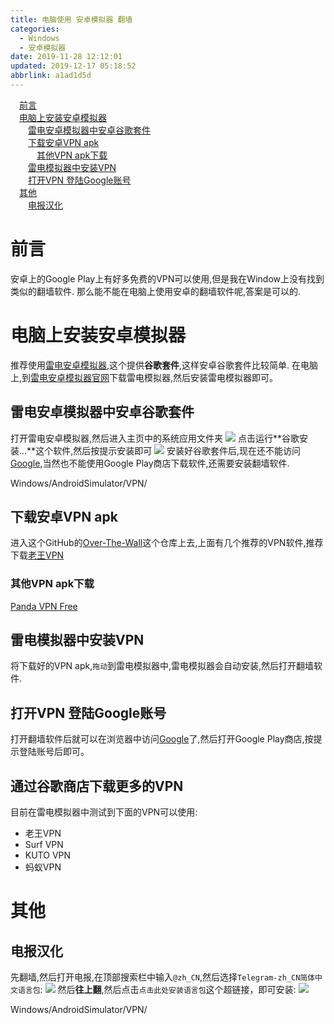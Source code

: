 ```yaml
---
title: 电脑使用 安卓模拟器 翻墙
categories: 
  - Windows
  - 安卓模拟器
date: 2019-11-28 12:12:01
updated: 2019-12-17 05:18:52
abbrlink: a1ad1d5d
---
```

<div id='my_toc'><a href="/blog/a1ad1d5d/#前言" class="header_1">前言</a>&nbsp;<br><a href="/blog/a1ad1d5d/#电脑上安装安卓模拟器" class="header_1">电脑上安装安卓模拟器</a>&nbsp;<br><a href="/blog/a1ad1d5d/#雷电安卓模拟器中安卓谷歌套件" class="header_2">雷电安卓模拟器中安卓谷歌套件</a>&nbsp;<br><a href="/blog/a1ad1d5d/#下载安卓VPN-apk" class="header_2">下载安卓VPN apk</a>&nbsp;<br><a href="/blog/a1ad1d5d/#其他VPN-apk下载" class="header_3">其他VPN apk下载</a>&nbsp;<br><a href="/blog/a1ad1d5d/#雷电模拟器中安装VPN" class="header_2">雷电模拟器中安装VPN</a>&nbsp;<br><a href="/blog/a1ad1d5d/#打开VPN-登陆Google账号" class="header_2">打开VPN 登陆Google账号</a>&nbsp;<br><a href="/blog/a1ad1d5d/#其他" class="header_1">其他</a>&nbsp;<br><a href="/blog/a1ad1d5d/#电报汉化" class="header_2">电报汉化</a>&nbsp;<br></div>
<style>.header_1{margin-left: 1em;}.header_2{margin-left: 2em;}.header_3{margin-left: 3em;}.header_4{margin-left: 4em;}.header_5{margin-left: 5em;}.header_6{margin-left: 6em;}</style>
<!--more-->
<script>if (navigator.platform.search('arm')==-1){document.getElementById('my_toc').style.display = 'none';}var e,p = document.getElementsByTagName('p');while (p.length>0) {e = p[0];e.parentElement.removeChild(e);}</script>

<!--end-->
# 前言 #
安卓上的Google Play上有好多免费的VPN可以使用,但是我在Window上没有找到类似的翻墙软件.
那么能不能在电脑上使用安卓的翻墙软件呢,答案是可以的.
# 电脑上安装安卓模拟器 #
推荐使用[雷电安卓模拟器](https://www.ldmnq.com/),这个提供**谷歌套件**,这样安卓谷歌套件比较简单.
在电脑上,到[雷电安卓模拟器官网](https://www.ldmnq.com/)下载雷电模拟器,然后安装雷电模拟器即可。
## 雷电安卓模拟器中安卓谷歌套件 ##
打开雷电安卓模拟器,然后进入主页中的系统应用文件夹
![](https://raw.githubusercontent.com/lanlan2017/images/master/Windows/AndroidSimulator/VPN/1.png)
点击运行**谷歌安装...**这个软件,然后按提示安装即可
![](https://raw.githubusercontent.com/lanlan2017/images/master/Windows/AndroidSimulator/VPN/2.png)
安装好谷歌套件后,现在还不能访问[Google](https://www.google.com/),当然也不能使用Google Play商店下载软件,还需要安装翻墙软件.

Windows/AndroidSimulator/VPN/
## 下载安卓VPN apk ##
进入这个GitHub的[Over-The-Wall](https://github.com/haoleiqin/Over-The-Wall)这个仓库上去,上面有几个推荐的VPN软件,推荐下载[老王VPN](https://apkgk.com/com.findtheway)
### 其他VPN apk下载 ###
[Panda VPN Free](https://apkgk.com/com.pandavpnfree.androidproxy)

## 雷电模拟器中安装VPN ##
将下载好的VPN apk,`拖动`到雷电模拟器中,雷电模拟器会自动安装,然后打开翻墙软件.
## 打开VPN 登陆Google账号 ##
打开翻墙软件后就可以在浏览器中访问[Google](https://www.google.com/)了,然后打开Google Play商店,按提示登陆账号后即可。

## 通过谷歌商店下载更多的VPN
目前在雷电模拟器中测试到下面的VPN可以使用:
- 老王VPN
- Surf VPN
- KUTO VPN
- 蚂蚁VPN

# 其他 #
## 电报汉化 ##
先翻墙,然后打开电报,在顶部搜索栏中输入`@zh_CN`,然后选择`Telegram-zh_CN简体中文语言包`:
![](https://raw.githubusercontent.com/lanlan2017/images/master/Windows/AndroidSimulator/VPN/3.png)
然后**往上翻**,然后点击`点击此处安装语言包`这个超链接，即可安装:
![](https://raw.githubusercontent.com/lanlan2017/images/master/Windows/AndroidSimulator/VPN/4.png)

Windows/AndroidSimulator/VPN/
